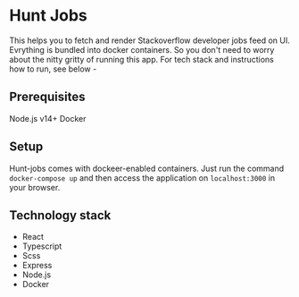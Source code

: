 # Hunt Jobs

This helps you to fetch and render Stackoverflow developer jobs feed on UI. Evrything is bundled into docker containers. So you don't need to worry about the nitty gritty of running this app. For tech stack and instructions how to run, see below -

## Prerequisites

Node.js v14+
Docker

## Setup

Hunt-jobs comes with dockeer-enabled containers. Just run the command `docker-compose up` and then access the application on `localhost:3000` in your browser.
## Technology stack

- React
- Typescript
- Scss
- Express
- Node.js
- Docker


